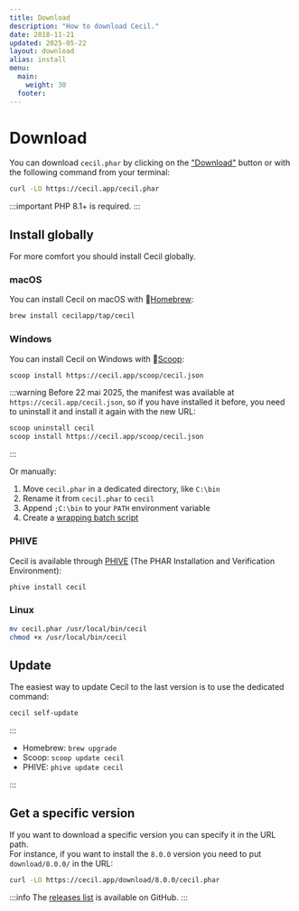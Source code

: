 ```yaml
---
title: Download
description: "How to download Cecil."
date: 2018-11-21
updated: 2025-05-22
layout: download
alias: install
menu:
  main:
    weight: 30
  footer:
---
```

# Download

You can download `cecil.phar` by clicking on the ["Download"](/cecil.phar) button or with the following command from your terminal:

```bash
curl -LO https://cecil.app/cecil.phar
```

:::important
PHP 8.1+ is required.
:::

## Install globally

For more comfort you should install Cecil globally.

### macOS

You can install Cecil on macOS with 🍺[Homebrew](https://brew.sh):

```bash
brew install cecilapp/tap/cecil
```

### Windows

You can install Cecil on Windows with 🍨[Scoop](https://scoop.sh):

```bash
scoop install https://cecil.app/scoop/cecil.json
```

:::warning
Before 22 mai 2025, the manifest was available at `https://cecil.app/cecil.json`, so if you have installed it before, you need to uninstall it and install it again with the new URL:

```bash
scoop uninstall cecil
scoop install https://cecil.app/scoop/cecil.json
```

:::

Or manually:

1. Move `cecil.phar` in a dedicated directory, like `C:\bin`
2. Rename it from `cecil.phar` to `cecil`
3. Append `;C:\bin` to your `PATH` environment variable
4. Create a [wrapping batch script](https://raw.githubusercontent.com/Cecilapp/Cecil/master/bin/cecil.bat)

### PHIVE

Cecil is available through [PHIVE](https://phar.io) (The PHAR Installation and Verification Environment):

```bash
phive install cecil
```

### Linux

```bash
mv cecil.phar /usr/local/bin/cecil
chmod +x /usr/local/bin/cecil
```

## Update

The easiest way to update Cecil to the last version is to use the dedicated command:

```bash
cecil self-update
```

:::

- Homebrew: `brew upgrade`
- Scoop: `scoop update cecil`
- PHIVE: `phive update cecil`

:::

## Get a specific version

If you want to download a specific version you can specify it in the URL path.  
For instance, if you want to install the `8.0.0` version you need to put `download/8.0.0/` in the URL:

```bash
curl -LO https://cecil.app/download/8.0.0/cecil.phar
```

:::info
The [releases list](https://github.com/Cecilapp/Cecil/releases) is available on GitHub.
:::
